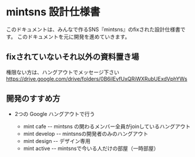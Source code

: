 # mintsns 設計仕様書

このドキュメントは、みんなで作るSNS『mintsns』のfixされた設計仕様書です。
このドキュメントを元に開発を進めていきます。

## fixされていないそれ以外の資料置き場

権限ない方は、ハングアウトでメッセージ下さい
https://drive.google.com/drive/folders/0B6ilEvfUxQRiWXRubUExdVphYWs

## 開発のすすめ方
* 2つの Google ハングアウトで行う

    * mint cafe -- mintsns の関わるメンバー全員がjoinしているハングアウト
    * mint develop -- mintsnsの開発者のみのハングアウト
    * mint design -- デザイン専用
    * mint active -- mintsnsで今いる人だけの部屋（一時部屋）